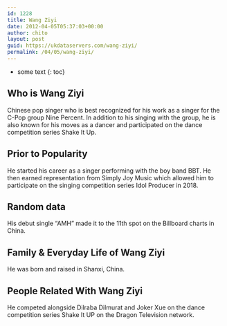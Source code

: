 ```yaml
---
id: 1228
title: Wang Ziyi
date: 2012-04-05T05:37:03+00:00
author: chito
layout: post
guid: https://ukdataservers.com/wang-ziyi/
permalink: /04/05/wang-ziyi/
---
```


* some text
{: toc}
          
          
## Who is  Wang Ziyi
                  
                  
                  
Chinese pop singer who is best recognized for his work as a singer for the C-Pop group Nine Percent. In addition to his singing with the group, he is also known for his moves as a dancer and participated on the dance competition series Shake It Up. 
                  
                
                
                
## Prior to Popularity 
                  
                  
                  
He started his career as a singer performing with the boy band BBT. He then earned representation from Simply Joy Music which allowed him to participate on the singing competition series Idol Producer in 2018. 
                  
                
                
                
## Random data 
                  
                  
                  
His debut single &#8220;AMH&#8221; made it to the 11th spot on the Billboard charts in China. 
                  
                
                
                
## Family & Everyday Life of Wang Ziyi
                  
                  
                  
He was born and raised in Shanxi, China. 
                  
                
                
                
## People Related With  Wang Ziyi
                  
                  
                  
He competed alongside Dilraba Dilmurat and Joker Xue on the dance competition series Shake It UP on the Dragon Television network. 
                  
                
              
            
          
          
          
    
    
  
